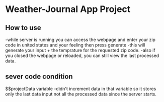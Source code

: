 # Weather-Journal App Project

## How to use
-while server is running you can access the webpage and enter your zip code in united states and your feeling then press generate
-this will generate your input + the temprature for the requested zip code.
-also if you closed the webpage or reloaded, you can still view the last processed data.

## sever code condition
$$projectData variable
-didn't increment data in that variable so it stores only the last data input not all the processed data since the server starts.

